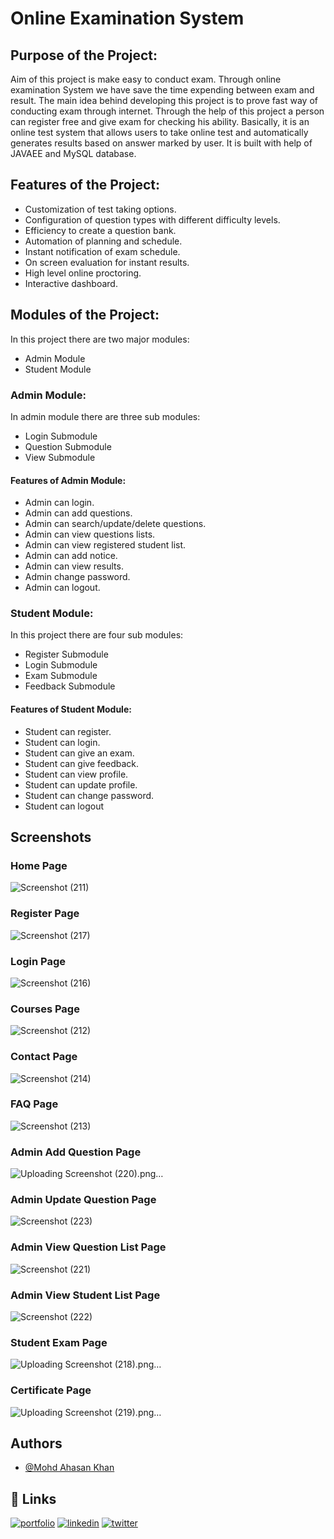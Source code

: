 # Online Examination System
## Purpose of the Project:
Aim of this project is make easy to conduct exam. Through online examination System we have save the time
expending between exam and result. The main idea behind developing this project is to prove fast way of
conducting exam through internet. Through the help of this project a person can register free and give exam
for checking his ability. Basically, it is an online test system that allows users to take online test and
automatically generates results based on answer marked by user.
It is built with help of JAVAEE and MySQL database.
## Features of the Project:
- Customization of test taking options.
- Configuration of question types with different difficulty levels.
- Efficiency to create a question bank.
- Automation of planning and schedule.
- Instant notification of exam schedule.
- On screen evaluation for instant results.
- High level online proctoring.
- Interactive dashboard.
## Modules of the Project:
In this project there are two major modules:
- Admin Module
- Student Module
### Admin Module:
In admin module there are three sub modules:
- Login Submodule
- Question Submodule
- View Submodule
#### Features of Admin Module:
- Admin can login.
- Admin can add questions.
- Admin can search/update/delete questions.
- Admin can view questions lists.
- Admin can view registered student list.
- Admin can add notice.
- Admin can view results.
- Admin change password.
- Admin can logout.
### Student Module:
In this project there are four sub modules:
- Register Submodule
- Login Submodule
- Exam Submodule
- Feedback Submodule
#### Features of Student Module:
- Student can register.
- Student can login.
- Student can give an exam.
- Student can give feedback.
- Student can view profile.
- Student can update profile.
- Student can change password.
- Student can logout

## Screenshots

### Home Page
![Screenshot (211)](https://user-images.githubusercontent.com/95666818/213905244-10eeddf4-af04-4b31-a361-d1edf57407ed.png)

### Register Page
![Screenshot (217)](https://user-images.githubusercontent.com/95666818/213905416-58a926a0-15b0-4d81-9c90-a93b365f8225.png)

### Login Page
![Screenshot (216)](https://user-images.githubusercontent.com/95666818/213905423-ef88d794-f120-47a7-87bc-f5010704aacc.png)

### Courses Page
![Screenshot (212)](https://user-images.githubusercontent.com/95666818/213905441-cafbe33b-31fc-48d9-a56d-cabca1966acd.png)

### Contact Page
![Screenshot (214)](https://user-images.githubusercontent.com/95666818/213905457-3de39480-76cf-49aa-877c-f300ef3e4840.png)

### FAQ Page
![Screenshot (213)](https://user-images.githubusercontent.com/95666818/213905463-7adb3e75-b1a5-47f3-bf9e-a31c218f825c.png)

### Admin Add Question Page
![Uploading Screenshot (220).png…]()

### Admin Update Question Page
![Screenshot (223)](https://user-images.githubusercontent.com/95666818/213916359-3739126b-394b-4910-81d4-05f410e35c68.png)

### Admin View Question List Page
![Screenshot (221)](https://user-images.githubusercontent.com/95666818/213916430-42034a03-8ad1-4a21-99d5-9f029ebddc52.png)

### Admin View Student List Page
![Screenshot (222)](https://user-images.githubusercontent.com/95666818/213916433-6157ca01-74f5-4bd2-a3c0-20cd73d709da.png)

### Student Exam Page
![Uploading Screenshot (218).png…]()

### Certificate Page
![Uploading Screenshot (219).png…]()


## Authors

- [@Mohd Ahasan Khan](https://github.com/MOHDAHASANKHAN1)


## 🔗 Links
[![portfolio](https://img.shields.io/badge/my_portfolio-000?style=for-the-badge&logo=ko-fi&logoColor=white)](https://portfolio-ahasan.vercel.app/)
[![linkedin](https://img.shields.io/badge/linkedin-0A66C2?style=for-the-badge&logo=linkedin&logoColor=white)](https://www.linkedin.com/in/mohd-ahasan-khan-0240b5205/)
[![twitter](https://img.shields.io/badge/twitter-1DA1F2?style=for-the-badge&logo=twitter&logoColor=white)](https://twitter.com/MoAhsanKhan5)

